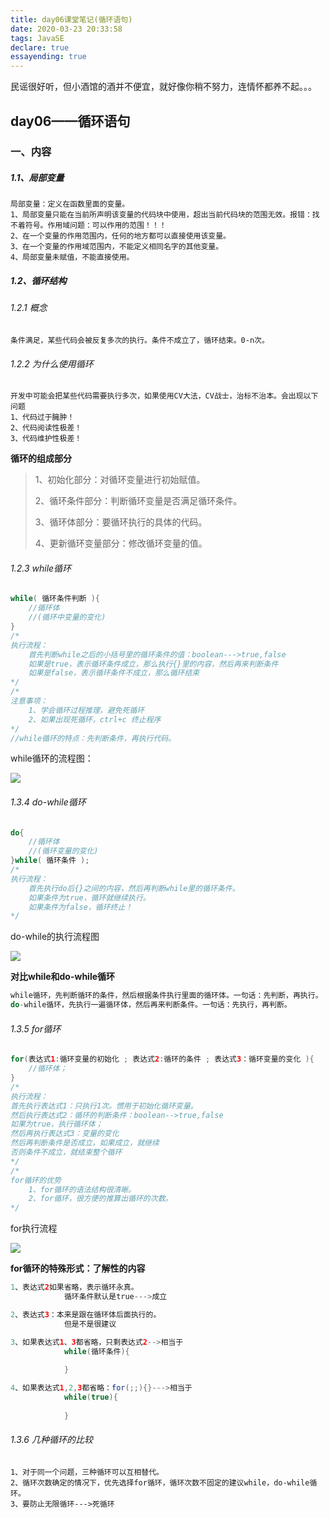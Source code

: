 ```yaml
---
title: day06课堂笔记(循环语句)
date: 2020-03-23 20:33:58
tags: JavaSE
declare: true
essayending: true
---
```


民谣很好听，但小酒馆的酒并不便宜，就好像你稍不努力，连情怀都养不起。。。

<!--more-->

## day06——循环语句

### 一、内容

##### 1.1、局部变量

```
局部变量：定义在函数里面的变量。
1、局部变量只能在当前所声明该变量的代码块中使用，超出当前代码块的范围无效。报错：找不着符号。作用域问题：可以作用的范围！！！
2、在一个变量的作用范围内，任何的地方都可以直接使用该变量。
3、在一个变量的作用域范围内，不能定义相同名字的其他变量。
4、局部变量未赋值，不能直接使用。
```



##### 1.2、循环结构

###### 1.2.1 概念

```
条件满足，某些代码会被反复多次的执行。条件不成立了，循环结束。0-n次。
```

###### 1.2.2 为什么使用循环

```
开发中可能会把某些代码需要执行多次，如果使用CV大法，CV战士，治标不治本。会出现以下问题
1、代码过于臃肿！
2、代码阅读性极差！
3、代码维护性极差！
```

**循环的组成部分**

> 1、初始化部分：对循环变量进行初始赋值。
>
> 2、循环条件部分：判断循环变量是否满足循环条件。
>
> 3、循环体部分：要循环执行的具体的代码。
>
> 4、更新循环变量部分：修改循环变量的值。

######  1.2.3 while循环

```java
while( 循环条件判断 ){
	//循环体
	//(循环中变量的变化)
}
/*
执行流程：
	首先判断while之后的小括号里的循环条件的值：boolean--->true,false
	如果是true，表示循环条件成立，那么执行{}里的内容，然后再来判断条件
	如果是false，表示循环条件不成立，那么循环结束
*/
/*
注意事项：
	1、学会循环过程推理，避免死循环
	2、如果出现死循环，ctrl+c 终止程序
*/
//while循环的特点：先判断条件，再执行代码。
```

while循环的流程图：

![](while循环.png)

###### 1.3.4 do-while循环

```java
do{
	//循环体
	//(循环变量的变化)
}while( 循环条件 );
/*
执行流程：
	首先执行do后{}之间的内容，然后再判断while里的循环条件。
	如果条件为true，循环就继续执行。
	如果条件为false，循环终止！
*/
```

do-while的执行流程图

![](dowhile循环.png)

**对比while和do-while循环**

```java
while循环，先判断循环的条件，然后根据条件执行里面的循环体。一句话：先判断，再执行。
do-while循环，先执行一遍循环体，然后再来判断条件。一句话：先执行，再判断。
```



###### 1.3.5 for循环

```java
for(表达式1:循环变量的初始化 ; 表达式2:循环的条件 ; 表达式3：循环变量的变化 ){
    //循环体；
}
/*
执行流程：
首先执行表达式1：只执行1次。惯用于初始化循环变量。
然后执行表达式2：循环的判断条件：boolean-->true,false
如果为true，执行循环体；
然后再执行表达式3：变量的变化
然后再判断条件是否成立，如果成立，就继续
否则条件不成立，就结束整个循环
*/
/*
for循环的优势
	1、for循环的语法结构很清晰。
	2、for循环，很方便的推算出循环的次数。
*/
```



for执行流程

![](for循环.png)



**for循环的特殊形式：了解性的内容**

```java
1、表达式2如果省略，表示循环永真。
			循环条件默认是true--->成立

2、表达式3：本来是跟在循环体后面执行的。
			但是不是很建议

3、如果表达式1、3都省略，只剩表达式2-->相当于
			while(循环条件){
				
			}

4、如果表达式1,2,3都省略：for(;;){}--->相当于
			while(true){
			
			}
```



###### 1.3.6 几种循环的比较

```
1、对于同一个问题，三种循环可以互相替代。
2、循环次数确定的情况下，优先选择for循环，循环次数不固定的建议while，do-while循环。
3、要防止无限循环--->死循环
```

